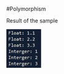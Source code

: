 #Polymorphism

Result of the sample

![alt tag](https://github.com/cristian-ramirez/javaPOO/blob/master/img/polymorphism_result.jpg)
